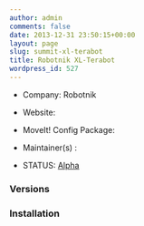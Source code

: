 ```yaml
---
author: admin
comments: false
date: 2013-12-31 23:50:15+00:00
layout: page
slug: summit-xl-terabot
title: Robotnik XL-Terabot
wordpress_id: 527
---
```



	
  * Company: Robotnik

	
  * Website:

	
  * MoveIt! Config Package:

	
  * Maintainer(s) :

	
  * STATUS: [Alpha](/about/moveit-status#status-code-robots)




### Versions








### Installation






